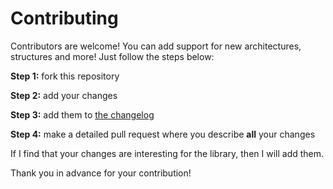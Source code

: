 # Contributing

Contributors are welcome! You can add support for new architectures, structures and more! Just follow the steps below:

**Step 1:** fork this repository

**Step 2:** add your changes

**Step 3:** add them to [the changelog](CHANGELOG.md)

**Step 4:** make a detailed pull request where you describe **all** your changes

If I find that your changes are interesting for the library, then I will add them.

Thank you in advance for your contribution!